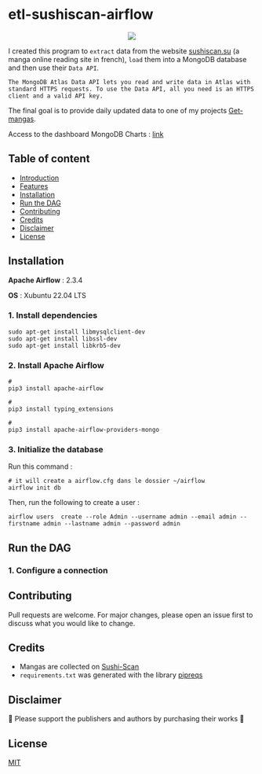 # etl-sushiscan-airflow

<p align="center">
  <img src="https://github.com/Dorian25/etl-sushiscan-airflow/assets/32178615/ac95aa3a-79fb-40cb-be7d-aba5b8e7b515" />
</p>



I created this program to `extract` data from the website [sushiscan.su](https://sushiscan.su/) (a manga online reading site in french), `load` them into a MongoDB database and then use their `Data API`.

`The MongoDB Atlas Data API lets you read and write data in Atlas with standard HTTPS requests. To use the Data API, all you need is an HTTPS client and a valid API key.`

The final goal is to provide daily updated data to one of my projects [Get-mangas](https://github.com/Dorian25/get-mangas).

Access to the dashboard MongoDB Charts : [link](https://charts.mongodb.com/charts-getmanga-rhtkb/public/dashboards/632df18e-f274-4d69-899d-21740a3f593f)

## Table of content
- [Introduction](#introduction)
- [Features](#features)
- [Installation](#installation)
- [Run the DAG](#run-the-dag)
- [Contributing](#contributing)
- [Credits](#credits)
- [Disclaimer](#disclaimer)
- [License](#license)

## Installation

**Apache Airflow** : 2.3.4

**OS** : Xubuntu 22.04 LTS


### 1. Install dependencies
```
sudo apt-get install libmysqlclient-dev
sudo apt-get install libssl-dev
sudo apt-get install libkrb5-dev
```
### 2. Install Apache Airflow
```
#
pip3 install apache-airflow

#
pip3 install typing_extensions

#
pip3 install apache-airflow-providers-mongo
```

### 3. Initialize the database
Run this command :
```
# it will create a airflow.cfg dans le dossier ~/airflow
airflow init db
```
Then, run the following to create a user :
```
airflow users  create --role Admin --username admin --email admin --firstname admin --lastname admin --password admin
```


## Run the DAG
### 1. Configure a connection
###

## Contributing
Pull requests are welcome. For major changes, please open an issue first to discuss what you would like to change.

## Credits
- Mangas are collected on [Sushi-Scan](https://sushiscan.su/)
- `requirements.txt` was generated with the library [pipreqs](https://github.com/bndr/pipreqs)

## Disclaimer
:sparkling_heart: Please support the publishers and authors by purchasing their works :sparkling_heart: 

## License
[MIT](https://choosealicense.com/licenses/mit/)
